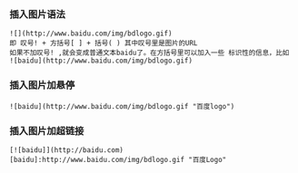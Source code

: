 ### 插入图片语法
	![](http://www.baidu.com/img/bdlogo.gif)
	即 叹号! + 方括号[ ] + 括号( ) 其中叹号里是图片的URL
	如果不加叹号! ,就会变成普通文本baidu了。在方括号里可以加入一些 标识性的信息，比如
	![baidu](http://www.baidu.com/img/bdlogo.gif)

### 插入图片加悬停
	![baidu](http://www.baidu.com/img/bdlogo.gif "百度logo")

### 插入图片加超链接
	[![baidu]](http://baidu.com)
	[baidu]:http://www.baidu.com/img/bdlogo.gif "百度Logo"
